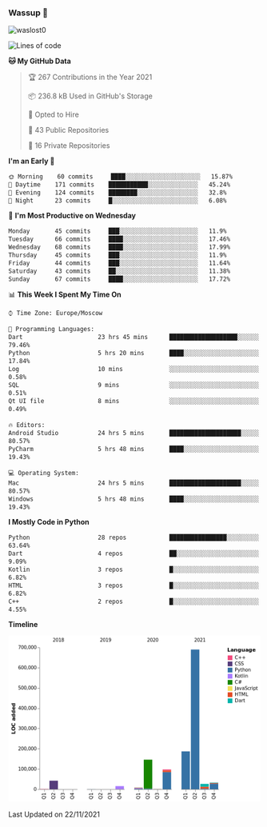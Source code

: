 ### Wassup 👋

<p align="left"> <img src="https://komarev.com/ghpvc/?username=waslost0" alt="waslost0" /></p>

<!--START_SECTION:waka-->
![Lines of code](https://img.shields.io/badge/From%20Hello%20World%20I%27ve%20Written-1.2%20million%20lines%20of%20code-blue)

**🐱 My GitHub Data** 

> 🏆 267 Contributions in the Year 2021
 > 
> 📦 236.8 kB Used in GitHub's Storage 
 > 
> 💼 Opted to Hire
 > 
> 📜 43 Public Repositories 
 > 
> 🔑 16 Private Repositories  
 > 
**I'm an Early 🐤** 

```text
🌞 Morning    60 commits     ████░░░░░░░░░░░░░░░░░░░░░   15.87% 
🌆 Daytime    171 commits    ███████████░░░░░░░░░░░░░░   45.24% 
🌃 Evening    124 commits    ████████░░░░░░░░░░░░░░░░░   32.8% 
🌙 Night      23 commits     █░░░░░░░░░░░░░░░░░░░░░░░░   6.08%

```
📅 **I'm Most Productive on Wednesday** 

```text
Monday       45 commits     ███░░░░░░░░░░░░░░░░░░░░░░   11.9% 
Tuesday      66 commits     ████░░░░░░░░░░░░░░░░░░░░░   17.46% 
Wednesday    68 commits     ████░░░░░░░░░░░░░░░░░░░░░   17.99% 
Thursday     45 commits     ███░░░░░░░░░░░░░░░░░░░░░░   11.9% 
Friday       44 commits     ███░░░░░░░░░░░░░░░░░░░░░░   11.64% 
Saturday     43 commits     ██░░░░░░░░░░░░░░░░░░░░░░░   11.38% 
Sunday       67 commits     ████░░░░░░░░░░░░░░░░░░░░░   17.72%

```


📊 **This Week I Spent My Time On** 

```text
⌚︎ Time Zone: Europe/Moscow

💬 Programming Languages: 
Dart                     23 hrs 45 mins      ███████████████████░░░░░░   79.46% 
Python                   5 hrs 20 mins       ████░░░░░░░░░░░░░░░░░░░░░   17.84% 
Log                      10 mins             ░░░░░░░░░░░░░░░░░░░░░░░░░   0.58% 
SQL                      9 mins              ░░░░░░░░░░░░░░░░░░░░░░░░░   0.51% 
Qt UI file               8 mins              ░░░░░░░░░░░░░░░░░░░░░░░░░   0.49%

🔥 Editors: 
Android Studio           24 hrs 5 mins       ████████████████████░░░░░   80.57% 
PyCharm                  5 hrs 48 mins       ████░░░░░░░░░░░░░░░░░░░░░   19.43%

💻 Operating System: 
Mac                      24 hrs 5 mins       ████████████████████░░░░░   80.57% 
Windows                  5 hrs 48 mins       ████░░░░░░░░░░░░░░░░░░░░░   19.43%

```

**I Mostly Code in Python** 

```text
Python                   28 repos            ████████████████░░░░░░░░░   63.64% 
Dart                     4 repos             ██░░░░░░░░░░░░░░░░░░░░░░░   9.09% 
Kotlin                   3 repos             █░░░░░░░░░░░░░░░░░░░░░░░░   6.82% 
HTML                     3 repos             █░░░░░░░░░░░░░░░░░░░░░░░░   6.82% 
C++                      2 repos             █░░░░░░░░░░░░░░░░░░░░░░░░   4.55%

```


**Timeline**

![Chart not found](https://raw.githubusercontent.com/waslost0/waslost0/master/charts/bar_graph.png) 


 Last Updated on 22/11/2021
<!--END_SECTION:waka-->

